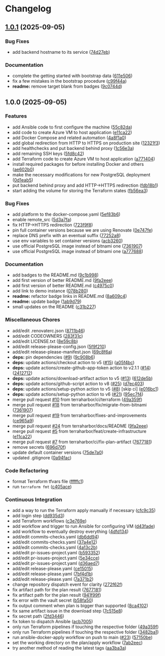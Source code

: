 # Changelog

## [1.0.1](https://github.com/terraharbor/infrastructure/compare/v1.0.0...v1.0.1) (2025-09-05)


### Bug Fixes

* add backend hostname to its service ([74d27eb](https://github.com/terraharbor/infrastructure/commit/74d27eb4fc10742d7922478991fb0261bb36a9f8))


### Documentation

* complete the getting started with bootstrap data ([611e506](https://github.com/terraharbor/infrastructure/commit/611e506b23a8a61e032cb70a734808077c61e313))
* fix a few mistakes in the bootstrap procedure ([c99f44a](https://github.com/terraharbor/infrastructure/commit/c99f44a43e3679e92ce7277ae51df58f32287dba))
* **readme:** remove target blank from badges ([9c0744d](https://github.com/terraharbor/infrastructure/commit/9c0744d3e5bf4740297c8404303360d706c6cce1))

## 1.0.0 (2025-09-05)


### Features

* add Ansible code to first configure the machine ([55c82da](https://github.com/terraharbor/infrastructure/commit/55c82dac79400a6085a1d8901ca4a2cb6b0490fd))
* add code to create Azure VM to host application ([e11ca22](https://github.com/terraharbor/infrastructure/commit/e11ca22a4847f53e84e5651089bab6c2b9d97c24))
* add Docker Compose and related automation ([4a8f1a0](https://github.com/terraharbor/infrastructure/commit/4a8f1a096ca15b7b6494af7d5cb276d47fd9e2b8))
* add global redirection from HTTP to HTTPS on production site ([12321f3](https://github.com/terraharbor/infrastructure/commit/12321f38a14b675aedfe210b4e50154cd02d9486))
* add healthchecks and put backend behind proxy ([1c56e3a](https://github.com/terraharbor/infrastructure/commit/1c56e3a9906cc65c4ab8344e74df5558b91ee8ee))
* add remaining SSH keys ([5fd8c42](https://github.com/terraharbor/infrastructure/commit/5fd8c42425be2324760642d42da272009ed2437c))
* add Terraform code to create Azure VM to host application ([a771404](https://github.com/terraharbor/infrastructure/commit/a771404a9dd6b4f4f33246f1b6d404a484dff2bb))
* install required packages for before installing Docker and others ([ae602b0](https://github.com/terraharbor/infrastructure/commit/ae602b0d2cafdaad9f715987dd191cd8389d05ce))
* make the necessary modifications for new PostgreSQL deployment ([0d1eab5](https://github.com/terraharbor/infrastructure/commit/0d1eab51d796a7ae1fad8c85fde5241778f6377c))
* put backend behind proxy and add HTTP-&gt;HTTPS redirection ([fdb18b1](https://github.com/terraharbor/infrastructure/commit/fdb18b1e43bf598aeef1ade370e8b16cd8d5df3d))
* start adding the volume for storing the Terraform states ([fb56ea3](https://github.com/terraharbor/infrastructure/commit/fb56ea34aa95cc1ac70fa838efeb9bff2fc6fc91))


### Bug Fixes

* add platform to the docker-compose.yaml ([5ef83b6](https://github.com/terraharbor/infrastructure/commit/5ef83b64f62788aabad4b447d419f9a22483f550))
* enable remote_src ([5d3a7fa](https://github.com/terraharbor/infrastructure/commit/5d3a7fab14405676fbc7d1355b0ca13594e6a665))
* fix HTTP-&gt;HTTPS redirection ([723f9f8](https://github.com/terraharbor/infrastructure/commit/723f9f83dd607060c32e7f34360cca61a614ccff))
* pin full container versions because we are using Renovate ([0e747fe](https://github.com/terraharbor/infrastructure/commit/0e747fec1b992fad0453ae6de127ca3f52aabee8))
* replace DNS prefix with an eventual suffix ([77252a8](https://github.com/terraharbor/infrastructure/commit/77252a8a326271de17027f6f9f079be611c6eb48))
* use env variables to set container versions ([acb3260](https://github.com/terraharbor/infrastructure/commit/acb326038030b5fda3bc90fb4994c574b9abd9f2))
* use official PostgreSQL image instead of bitnami one ([7361907](https://github.com/terraharbor/infrastructure/commit/736190774dc7d1371988cf7a2ede920d198490c4))
* use official PostgreSQL image instead of bitnami one ([a777688](https://github.com/terraharbor/infrastructure/commit/a777688f45e7eccaef0811792cd696011c73f807))


### Documentation

* add badges to the README.md ([9c1b998](https://github.com/terraharbor/infrastructure/commit/9c1b99825018f9a3975ac9276b3d345a77c1c734))
* add first version of better README.md ([9fa2eee](https://github.com/terraharbor/infrastructure/commit/9fa2eeec42d45d3cefa7f0530caba69da222683f))
* add first version of better README.md ([c4975c0](https://github.com/terraharbor/infrastructure/commit/c4975c09d092005e4b7ea0251385134e95fd54f9))
* add link to demo instance ([078b280](https://github.com/terraharbor/infrastructure/commit/078b280e40a5a2b9c3daca9f421de6a50d910ee0))
* **readme:** refactor badge links in README.md ([8a609c4](https://github.com/terraharbor/infrastructure/commit/8a609c4bc0f5cdd75262e324fbb970d4662ee670))
* **readme:** update badge ([1ab9d79](https://github.com/terraharbor/infrastructure/commit/1ab9d79032f285eb1272b1f9215289f76b95a269))
* small updates on the README ([c31b227](https://github.com/terraharbor/infrastructure/commit/c31b2277edeecac5e9d0096035d387803dcc3d1c))


### Miscellaneous Chores

* add/edit .renovaterc.json ([8711b46](https://github.com/terraharbor/infrastructure/commit/8711b46798ae4e574235dee94068b8f7c52a144a))
* add/edit CODEOWNERS ([283f31c](https://github.com/terraharbor/infrastructure/commit/283f31cec32ef84eeb0a6b546230cff38332be61))
* add/edit LICENSE.txt ([8e59c8b](https://github.com/terraharbor/infrastructure/commit/8e59c8b39739c7d975ac801c98adc8be499ffa4d))
* add/edit release-please-config.json ([5f9f210](https://github.com/terraharbor/infrastructure/commit/5f9f2101ce863c8cafdf4f4c2f78ca1728dc141f))
* add/edit release-please-manifest.json ([69c8f6a](https://github.com/terraharbor/infrastructure/commit/69c8f6a9fcdf074e61305065f8b504087011ec7d))
* **deps:** pin dependencies ([#9](https://github.com/terraharbor/infrastructure/issues/9)) ([9c908b6](https://github.com/terraharbor/infrastructure/commit/9c908b6476cd3c900071e6ae0adad303dea80a1d))
* **deps:** update actions/checkout action to v5 ([#15](https://github.com/terraharbor/infrastructure/issues/15)) ([a05f4bc](https://github.com/terraharbor/infrastructure/commit/a05f4bc30a0b4fbb1944fc57001a93339aa2ec48))
* **deps:** update actions/create-github-app-token action to v2.1.1 ([#14](https://github.com/terraharbor/infrastructure/issues/14)) ([2412712](https://github.com/terraharbor/infrastructure/commit/2412712cfd304bf2e0bdd50cd5c3bfc9b4075197))
* **deps:** update actions/download-artifact action to v5 ([#13](https://github.com/terraharbor/infrastructure/issues/13)) ([612de5b](https://github.com/terraharbor/infrastructure/commit/612de5bc3e0b5c9d589d96b73fb3910e731657fd))
* **deps:** update actions/github-script action to v8 ([#25](https://github.com/terraharbor/infrastructure/issues/25)) ([d7ec403](https://github.com/terraharbor/infrastructure/commit/d7ec40359d40238eaff2fec8c2ea7e2f67285d7f))
* **deps:** update actions/setup-python action to v5 ([#8](https://github.com/terraharbor/infrastructure/issues/8)) [skip ci] ([e016bc1](https://github.com/terraharbor/infrastructure/commit/e016bc1e61beaffef2df5efbab8fe3d368643500))
* **deps:** update actions/setup-python action to v6 ([#21](https://github.com/terraharbor/infrastructure/issues/21)) ([95ec7f4](https://github.com/terraharbor/infrastructure/commit/95ec7f40a1322846d538ef181e0613af9c39ca5a))
* merge pull request [#10](https://github.com/terraharbor/infrastructure/issues/10) from terraharbor/ci/terraform ([49a359f](https://github.com/terraharbor/infrastructure/commit/49a359f2d15a9ad3bf9cfc784e609110070034e6))
* merge pull request [#18](https://github.com/terraharbor/infrastructure/issues/18) from terraharbor/fix/migrate-from-bitnami ([7361907](https://github.com/terraharbor/infrastructure/commit/736190774dc7d1371988cf7a2ede920d198490c4))
* merge pull request [#19](https://github.com/terraharbor/infrastructure/issues/19) from terraharbor/fixes-and-improvements ([ce965a9](https://github.com/terraharbor/infrastructure/commit/ce965a999693870cd4fde6a3c070c9b43ffb7bbb))
* merge pull request [#24](https://github.com/terraharbor/infrastructure/issues/24) from terraharbor/docs/README ([9fa2eee](https://github.com/terraharbor/infrastructure/commit/9fa2eeec42d45d3cefa7f0530caba69da222683f))
* merge pull request [#5](https://github.com/terraharbor/infrastructure/issues/5) from terraharbor/feat/create-infrastructure ([e11ca22](https://github.com/terraharbor/infrastructure/commit/e11ca22a4847f53e84e5651089bab6c2b9d97c24))
* merge pull request [#7](https://github.com/terraharbor/infrastructure/issues/7) from terraharbor/ci/fix-plan-artifact ([7677181](https://github.com/terraharbor/infrastructure/commit/7677181496329354389f8bb0f980676c4781b073))
* remove secrets ([696d70f](https://github.com/terraharbor/infrastructure/commit/696d70f526d8d764474d9e03831cfc01a13d8a31))
* update default container versions ([75de7a0](https://github.com/terraharbor/infrastructure/commit/75de7a01e33edfd2076c91852de3f0d059dfee83))
* updated .gitignore ([0a94fac](https://github.com/terraharbor/infrastructure/commit/0a94fac447e0e95d9a30cc840ea34d3be534f420))


### Code Refactoring

* format Terraform tfvars file ([fffffc1](https://github.com/terraharbor/infrastructure/commit/fffffc14696e334c81c23b6094cb1fa7afeee33d))
* run `terraform fmt` ([c405ace](https://github.com/terraharbor/infrastructure/commit/c405acee38b9c59f27199ab506be6c3b27b9a580))


### Continuous Integration

* add a way to run the Terraform apply manually if necessary ([cfc9c35](https://github.com/terraharbor/infrastructure/commit/cfc9c359a54a61f14d187388e5d6b7618a34893e))
* add login step ([dd935d3](https://github.com/terraharbor/infrastructure/commit/dd935d352b5ed8c91aeaa58d4a60e2b31395e5a2))
* add Terraform workflows ([c3e769e](https://github.com/terraharbor/infrastructure/commit/c3e769e6622444e01c913f52ea32d0714c34b972))
* add workflow and trigger to run Ansible for configuring VM ([d43fade](https://github.com/terraharbor/infrastructure/commit/d43fade2619aa9c75bbe761d246c94010a95be55))
* add workflow to eventually destroy everything ([4dfd134](https://github.com/terraharbor/infrastructure/commit/4dfd134a987be297db494c03ff69eafff4feb562))
* add/edit commits-checks.yaml ([db6dd94](https://github.com/terraharbor/infrastructure/commit/db6dd941451a7647587dff0c2a2ebe077b58fbdc))
* add/edit commits-checks.yaml ([37a4e12](https://github.com/terraharbor/infrastructure/commit/37a4e12e3cedcb262a70bcf7dbf8bab66d25e6c7))
* add/edit commits-checks.yaml ([4a13c2b](https://github.com/terraharbor/infrastructure/commit/4a13c2b303b00991413aff44a678970db2e26437))
* add/edit pr-issues-project.yaml ([b593352](https://github.com/terraharbor/infrastructure/commit/b593352bc9bafa8e3e0d243a9b1bf7c22a50dd2a))
* add/edit pr-issues-project.yaml ([5e34cce](https://github.com/terraharbor/infrastructure/commit/5e34cce6562fa3cf356dd695e6575c6497c40ade))
* add/edit pr-issues-project.yaml ([d36aed7](https://github.com/terraharbor/infrastructure/commit/d36aed79bd7ad0efd2854c5cabb7602964c14a34))
* add/edit release-please.yaml ([ce15015](https://github.com/terraharbor/infrastructure/commit/ce150150362bcb5a07b0140fb7245b8557887dd1))
* add/edit release-please.yaml ([7bf4d1b](https://github.com/terraharbor/infrastructure/commit/7bf4d1b7d612b44f35227f1581b2f2e29445c5c4))
* add/edit release-please.yaml ([7a371b2](https://github.com/terraharbor/infrastructure/commit/7a371b2a2666fce2520acaec03294c425cc325c1))
* change repository dispatch event for clarity ([272f62f](https://github.com/terraharbor/infrastructure/commit/272f62fce94344cbac08ac456ff0afdda1853f28))
* fix artifact path for the plan result ([7677181](https://github.com/terraharbor/infrastructure/commit/7677181496329354389f8bb0f980676c4781b073))
* fix artifact path for the plan result ([941f99f](https://github.com/terraharbor/infrastructure/commit/941f99f9801b24e5bffeb56e72bfcdb0bb6f16f4))
* fix error with the vault secret ([b58fa50](https://github.com/terraharbor/infrastructure/commit/b58fa50ad9f487c47ee4f859f9c1f6d38d4e3cc3))
* fix output comment when plan is bigger than supported ([8ca4102](https://github.com/terraharbor/infrastructure/commit/8ca41023824ed7105a6bcd7e478f6892116927b4))
* fix same artifact issue in the download step ([7c515e8](https://github.com/terraharbor/infrastructure/commit/7c515e87096577af044bbdddcbc061c7498ccf42))
* fix secret path ([2fd3446](https://github.com/terraharbor/infrastructure/commit/2fd34463e3ffd42761056e4b040480262284ea34))
* fix token to dispatch Ansible ([acb7005](https://github.com/terraharbor/infrastructure/commit/acb7005cbae5c6360a100cf252eb568e15a3687d))
* only run Terraform pipelines if touching the respective folder ([49a359f](https://github.com/terraharbor/infrastructure/commit/49a359f2d15a9ad3bf9cfc784e609110070034e6))
* only run Terraform pipelines if touching the respective folder ([3482ba1](https://github.com/terraharbor/infrastructure/commit/3482ba103b7760d84a8c73a5b68d21921e956d8d))
* run ansible-docker-apply workflow on push to main ([#23](https://github.com/terraharbor/infrastructure/issues/23)) ([57150be](https://github.com/terraharbor/infrastructure/commit/57150be11c926ea62ae342217ff830e9e4db28bc))
* set the working directory on the plan/apply workflow ([7ab2eec](https://github.com/terraharbor/infrastructure/commit/7ab2eece01b2219a70a7a128b83da21ad00f21dc))
* try another method of reading the latest tags ([aa3ba3a](https://github.com/terraharbor/infrastructure/commit/aa3ba3ac4aa84756ef702148c4095c7201e61196))

